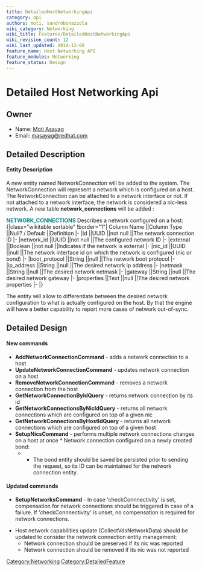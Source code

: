 ```yaml
---
title: DetailedHostNetworkingApi
category: api
authors: moti, sandrobonazzola
wiki_category: Networking
wiki_title: Features/DetailedHostNetworkingApi
wiki_revision_count: 12
wiki_last_updated: 2014-12-08
feature_name: Host Networking API
feature_modules: Networking
feature_status: Design
---
```


# Detailed Host Networking Api

## Owner

*   Name: [ Moti Asayag](User:masayag)
*   Email: masayag@redhat.com

## Detailed Description

#### Entity Description

A new entity named NetworkConnection will be added to the system. The NetworkConnection will represent a network which is configured on a host.
The NetworkConnection can be attached to a network interface or not. If not attached to a network interface, the network is considered a nic-less network. A new table **network_connections** will be added :

<span style="color:Teal">**NETWORK_CONNECTIONS**</span> Describes a network configured on a host:
{|class="wikitable sortable" !border="1"| Column Name ||Column Type ||Null? / Default ||Definition |- |id ||UUID ||not null ||The network connection ID |- |network_id ||UUID ||not null ||The configured network ID |- |external ||Boolean ||not null ||Indicates if the network is external |- |nic_id ||UUID ||null ||The network interface id on which the network is configured (nic or bond) |- |boot_protocol ||String ||null ||The network boot protocol |- |ip_address ||String ||null ||The desired network ip address |- |netmask ||String ||null ||The desired network netmask |- |gateway ||String ||null ||The desired network gateway |- |properties ||Text ||null ||The desired network properties |- |}

The entity will allow to differentiate between the desired network configuration to what is actually configured on the host.
By that the engine will have a better capability to report more cases of network out-of-sync.

## Detailed Design

#### New commands

*   **AddNetworkConnectionCommand** - adds a network connection to a host
*   **UpdateNetworkConnectionCommand** - updates network connection on a host
*   **RemoveNetworkConnectionCommand** - removes a network connection from the host
*   **GetNetworkConnectionByIdQuery** - returns network connection by its id
*   **GetNetworkConnectionsByNicIdQuery** - returns all network connections which are configured on top of a given nic
*   **GetNetworkConnectionsByHostIdQuery** - returns all network connections which are configured on top of a given host
*   **SetupNicsCommand** - performs multiple network connections changes on a host at once
    \* Network connection configured on a newly created bond:
    -   -   The bond entity should be saved be persisted prior to sending the request, so its ID can be maintained for the network connection entity.

#### Updated commands

*   **SetupNetworksCommand** - In case 'checkConnnectivity' is set, compensation for network connections should be triggered in case of a failure. If 'checkConnnectivity' is unset, no compensation is required for network connections.

<!-- -->

*   Host network capabilities update (CollectVdsNetworkData) should be updated to consider the network connection entity management:
    -   Network connection should be preserved if its nic was reported
    -   Network connection should be removed if its nic was not reported

<Category:Networking> <Category:DetailedFeature>
